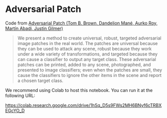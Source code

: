 # Adversarial Patch

Code from [Adversarial Patch (Tom B. Brown, Dandelion Mané, Aurko Roy, Martín Abadi, Justin Gilmer)](https://arxiv.org/abs/1712.09665)

> We present a method to create universal, robust, targeted adversarial image patches in the real world. The patches are universal because they can be used to attack any scene, robust because they work under a wide variety of transformations, and targeted because they can cause a classifier to output any target class. These adversarial patches can be printed, added to any scene, photographed, and presented to image classifiers; even when the patches are small, they cause the classifiers to ignore the other items in the scene and report a chosen target class.

We recommend using Colab to host this notebook. You can run it at the following URL:

https://colab.research.google.com/drive/1hSq_D5s9FWs2MH6BNyf6cTRBXEGcYO_D